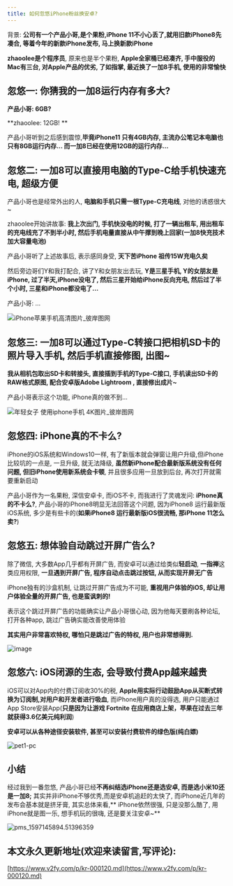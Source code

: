 ```yaml
---
title: 如何忽悠iPhone粉丝换安卓?
---
```


背景: **公司有一个产品小哥,是个果粉,iPhone 11不小心丢了,就用旧款iPhone8先凑合, 等着今年的新款iPhone发布, 马上换新款iPhone**

**zhaoolee是个程序员**, 原来也是半个果粉, **Apple全家桶已经凑齐, 手中服役的Mac有三台, 对Apple产品的优劣, 了如指掌, 最近换了一加8手机, 使用的非常愉快**

## 忽悠一: 你猜我的一加8运行内存有多大?

**产品小哥: 6GB?**

**zhaoolee: 12GB! **

产品小哥听到之后感到震惊,**毕竟iPhone11 只有4GB内存, 主流办公笔记本电脑也只有8GB运行内存... 而一加8已经在使用12GB的运行内存...**

## 忽悠二: 一加8可以直接用电脑的Type-C给手机快速充电, 超级方便

产品小哥也是经常外出的人, **电脑和手机只需一根Type-C充电线**, 对他的诱惑很大~


zhaoolee开始讲故事:  **我上次出门, 手机快没电的时候, 打了一辆出租车, 用出租车的充电线充了不到半小时, 然后手机电量直接从中午撑到晚上回家(一加8快充技术加大容量电池)**

产品小哥听了上述故事后, 表示感同身受, **天下苦iPhone 祖传15W充电久矣**


然后旁边哥们Y和我打配合, 讲了Y和女朋友出去玩, **Y是三星手机,  Y的女朋友是iPhone, 过了半天,iPhone没电了, 然后三星开始给iPhone反向充电, 然后过了半个小时, 三星和iPhone都没电了...**

产品小哥: ...



![iPhone苹果手机高清图片_彼岸图网](https://www.v2fy.com/asset/0i/jikemiji/jikemiji-md/kr-000120.assets/iPhone%E8%8B%B9%E6%9E%9C%E6%89%8B%E6%9C%BA%E9%AB%98%E6%B8%85%E5%9B%BE%E7%89%87_%E5%BD%BC%E5%B2%B8%E5%9B%BE%E7%BD%91.jpg)


## 忽悠三: 一加8可以通过Type-C转接口把相机SD卡的照片导入手机, 然后手机直接修图, 出图~

**我从相机包取出SD卡和转接头, 直接插到手机的Type-C接口, 手机读出SD卡的RAW格式原图, 配合安卓版Adobe Lightroom , 直接修出成片~**

产品小哥表示这个功能, iPhone真的做不到...



![年轻女子 使用iphone手机 4K图片_彼岸图网](https://www.v2fy.com/asset/0i/jikemiji/jikemiji-md/kr-000120.assets/%E5%B9%B4%E8%BD%BB%E5%A5%B3%E5%AD%90%20%E4%BD%BF%E7%94%A8iphone%E6%89%8B%E6%9C%BA%204K%E5%9B%BE%E7%89%87_%E5%BD%BC%E5%B2%B8%E5%9B%BE%E7%BD%91.jpg)



## 忽悠四: iPhone真的不卡么?


iPhone的iOS系统和Windows10一样, 有了新版本就会弹窗让用户升级,但iPhone比较坑的一点是, 一旦升级, 就无法降级, **虽然新iPhone配合最新版系统没有任何问题, 但旧iPhone使用新系统会卡顿**, 并且很多应用一旦放到后台, 再次打开就需要重新启动


产品小哥作为一名果粉, 深信安卓卡, 而iOS不卡, 而我进行了灵魂发问: **iPhone真的不卡么?**, 产品小哥的iPhone8明显无法回答这个问题, 因为iPhone8 运行最新版iOS系统, 多少是有些卡的(**如果iPhone8 运行最新版iOS很流畅, 那iPhone 11怎么卖?**)


## 忽悠五: 想体验自动跳过开屏广告么?

除了微信, 大多数App几乎都有开屏广告, 而安卓可以通过给类似**轻启动**, **一指禅**这类应用权限, **一旦遇到开屏广告, 程序自动点击跳过按钮, 从而实现开屏无广告**

iPhone独有的沙盒机制, 让跳过开屏广告成为不可能, **重视用户体验的iOS, 却让用户体验全量的开屏广告, 也是蛮讽刺的!**


表示这个跳过开屏广告的功能确实让产品小哥很心动, 因为他每天要刷各种论坛, 打开各种app, 跳过广告确实能改善使用体验

**其实用户非常喜欢特权, 哪怕只是跳过广告的特权, 用户也非常想得到.**





![image](https://www.v2fy.com/asset/0i/jikemiji/jikemiji-md/kr-000120.assets/image.jpg)

## 忽悠六: iOS闭源的生态, 会导致付费App越来越贵

iOS可以对App内的付费订阅收30%的税, **Apple用实际行动鼓励App从买断式转换为订阅制,对用户和开发者进行吸血**, 而iPhone用户真的没得选, 用户只能通过App Store安装App(**只是因为让游戏 Fortnite 在应用商店上架，苹果在过去三年就获得3.6亿美元纯利润**) 


**安卓可以从各种途径安装软件, 甚至可以安装付费软件的绿色版(纯白嫖)**

![pet1-pc](https://www.v2fy.com/asset/0i/jikemiji/jikemiji-md/kr-000120.assets/pet1-pc.png)

##  小结

经过我到一番忽悠, 产品小哥已经**不再纠结选iPhone还是选安卓, 而是选小米10还是一加8;**
其实并非iPhone不够优秀,而是安卓机追赶的太快了, 而iPhone近几年的发布会基本就是挤牙膏, 其实总体来看,** iPhone依然很强, 只是没那么酷了, 用iPhone就是图一乐, 想手机玩的很嗨, 还是要关注安卓~**



![pms_1597145894.51396359](https://www.v2fy.com/asset/0i/jikemiji/jikemiji-md/kr-000120.assets/pms_1597145894.51396359.jpg)
## 本文永久更新地址(欢迎来读留言,写评论):

[https://www.v2fy.com/p/kr-000120.md](https://www.v2fy.com/p/kr-000120.md)
